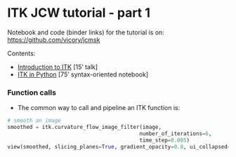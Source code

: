# ITK JCW tutorial - part 1
Notebook and code (binder links) for the tutorial is on:
https://github.com/vicory/jcmsk

Contents:
- [Introduction to ITK](https://github.com/KitwareMedical/2019-03-13-KRSCourseInBiomedicalImageAnalysisAndVisualization/blob/6d55ff7ebf0f79ce62d1f8d0ba9547f9273c0d50//1_Introduction_to_the_Insight_Toolkit.ipynb) [15’ talk]
- [ITK in Python](https://github.com/KitwareMedical/2019-03-13-KRSCourseInBiomedicalImageAnalysisAndVisualization/blob/6d55ff7ebf0f79ce62d1f8d0ba9547f9273c0d50//4_ITK_in_Python.ipynb) [75’ syntax-oriented notebook]

### Function calls
- The common way to call and pipeline an ITK function is:
```python
# smooth an image
smoothed = itk.curvature_flow_image_filter(image,
                                          number_of_iterations=6,
                                          time_step=0.005)
view(smoothed, slicing_planes=True, gradient_opacity=0.8, ui_collapsed=True)
```

